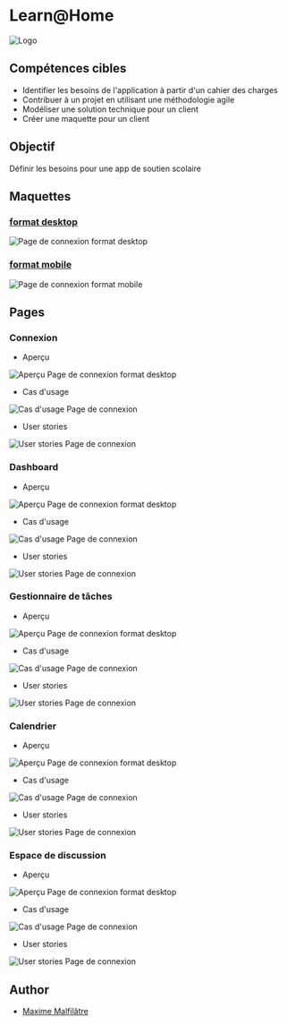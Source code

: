# Learn@Home
![Logo](https://github.com/maxew33/OC-P10-learnAtHome/blob/master/img/logo.png)

## Compétences cibles

- Identifier les besoins de l'application à partir d'un cahier des charges
- Contribuer à un projet en utilisant une méthodologie agile
- Modéliser une solution technique pour un client
- Créer une maquette pour un client

## Objectif

Définir les besoins pour une app de soutien scolaire

## Maquettes

### [format desktop](https://www.figma.com/proto/4UjH9NUwv3l50WhJ0v5GWr/Learn%40Home-v1.3?type=design&node-id=1-16&scaling=min-zoom&page-id=0%3A1&starting-point-node-id=1%3A36)
![Page de connexion format desktop](https://github.com/maxew33/OC-P10-learnAtHome/blob/master/img/D-LoginPage.png)

### [format mobile](https://www.figma.com/proto/4UjH9NUwv3l50WhJ0v5GWr/Learn%40Home-v1.3?type=design&node-id=1-36&scaling=min-zoom&page-id=0%3A1&starting-point-node-id=1%3A36)
![Page de connexion format mobile](https://github.com/maxew33/OC-P10-learnAtHome/blob/master/img/M-LoginPage.png)

## Pages

### Connexion

- Aperçu

![Aperçu Page de connexion format desktop](https://github.com/maxew33/OC-P10-learnAtHome/blob/master/img/D-LoginPage.png)

- Cas d'usage

![Cas d'usage Page de connexion](https://github.com/maxew33/OC-P10-learnAtHome/blob/master/img/connexion.drawio.png)

- User stories

![User stories Page de connexion](https://github.com/maxew33/OC-P10-learnAtHome/blob/master/img/us-login.png)

### Dashboard

- Aperçu

![Aperçu Page de connexion format desktop](https://github.com/maxew33/OC-P10-learnAtHome/blob/master/img/D-dashboard.png)

- Cas d'usage

![Cas d'usage Page de connexion](https://github.com/maxew33/OC-P10-learnAtHome/blob/master/img/dashboard.drawio.png)

- User stories

![User stories Page de connexion](https://github.com/maxew33/OC-P10-learnAtHome/blob/master/img/us-dashboard.png)

### Gestionnaire de tâches

- Aperçu

![Aperçu Page de connexion format desktop](https://github.com/maxew33/OC-P10-learnAtHome/blob/master/img/D-todo.png)

- Cas d'usage

![Cas d'usage Page de connexion](https://github.com/maxew33/OC-P10-learnAtHome/blob/master/img/todolist.drawio.png)

- User stories

![User stories Page de connexion](https://github.com/maxew33/OC-P10-learnAtHome/blob/master/img/us-todo.png)

### Calendrier

- Aperçu

![Aperçu Page de connexion format desktop](https://github.com/maxew33/OC-P10-learnAtHome/blob/master/img/D-calendar.png)

- Cas d'usage

![Cas d'usage Page de connexion](https://github.com/maxew33/OC-P10-learnAtHome/blob/master/img/calendrier.drawio.png)

- User stories

![User stories Page de connexion](https://github.com/maxew33/OC-P10-learnAtHome/blob/master/img/us-calendar.png)

### Espace de discussion

- Aperçu

![Aperçu Page de connexion format desktop](https://github.com/maxew33/OC-P10-learnAtHome/blob/master/img/D-chat.png)

- Cas d'usage

![Cas d'usage Page de connexion](https://github.com/maxew33/OC-P10-learnAtHome/blob/master/img/chat.drawio.png)

- User stories

![User stories Page de connexion](https://github.com/maxew33/OC-P10-learnAtHome/blob/master/img/us-chat.png)

## Author

- [Maxime Malfilâtre](https://www.github.com/maxew33)